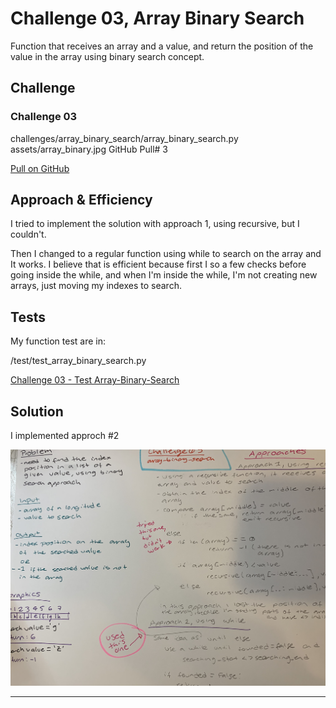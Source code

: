 # Challenge 03, Array Binary Search
Function that receives an array and a value, and return the position of the value in the array using binary search concept.

## Challenge
### Challenge 03

challenges/array_binary_search/array_binary_search.py
assets/array_binary.jpg
GitHub Pull# 3

[Pull on GitHub](https://github.com/ilealm/data-structures-and-algorithms-python/pull/3)


## Approach & Efficiency
I tried to implement the solution with approach 1, using recursive, but I couldn't.

Then I changed to a regular function using while to search on the array and It works. I believe that is efficient because first I so a few checks before going inside the while, and when I'm inside the while, I'm not creating new arrays, just moving my indexes to search.

## Tests
My function test are in:

/test/test_array_binary_search.py

[Challenge 03 - Test Array-Binary-Search](/test/test_array_binary_search.py)

## Solution
I implemented approch #2

![My solution](/assets/array_binary.jpg)
_______
